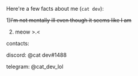 Here're a few facts about me (`cat dev`):

1)~~I'm not mentally ill even though it seems like I am~~

2) meow >.<

contacts:

discord: @cat dev#1488

telegram: @cat_dev_lol
